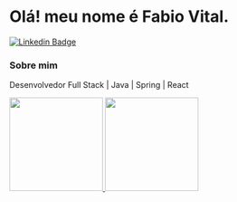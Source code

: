 # Olá! meu nome é Fabio Vital.
[![Linkedin Badge](https://img.shields.io/badge/-LinkedIn-blue?style=flat-square&logo=Linkedin&logoColor=white&link=https://www.linkedin.com/in/marianne-dutra-0086801a1/)](https://www.linkedin.com/in/fabio-vital-7b98b1233/)


### Sobre mim
Desenvolvedor Full Stack | Java | Spring | React

<div>
 <a href="https://github.com/FabioVLucena">
 <img height="165em" src="https://github-readme-stats.vercel.app/api?username=fabiovlucena&show_icons=true&theme=algolia"/>
 <img height="165em" src="https://github-readme-stats.vercel.app/api/top-langs/?username=fabiovlucena&layout=compact&langs_count=7&theme=algolia"/>
</div>

<!--
**FabioVLucena/FabioVLucena** is a ✨ _special_ ✨ repository because its `README.md` (this file) appears on your GitHub profile.

Here are some ideas to get you started:

- 🔭 I’m currently working on ...
- 🌱 I’m currently learning ...
- 👯 I’m looking to collaborate on ...
- 🤔 I’m looking for help with ...
- 💬 Ask me about ...
- 📫 How to reach me: ...
- 😄 Pronouns: ...
- ⚡ Fun fact: ...
-->
